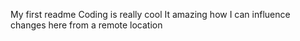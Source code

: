 My first readme
Coding is really cool
It amazing how I can influence changes here from a remote location 
